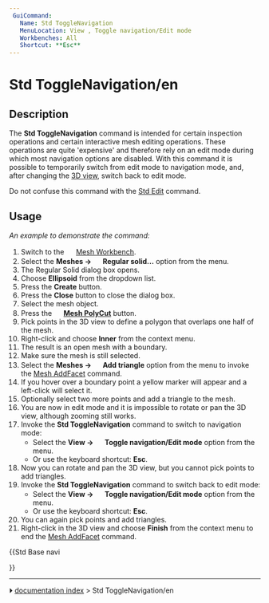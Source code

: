 ```yaml
---
 GuiCommand:
   Name: Std ToggleNavigation
   MenuLocation: View , Toggle navigation/Edit mode
   Workbenches: All
   Shortcut: **Esc**
---
```


# Std ToggleNavigation/en

## Description

The **Std ToggleNavigation** command is intended for certain inspection operations and certain interactive mesh editing operations. These operations are quite \'expensive\' and therefore rely on an edit mode during which most navigation options are disabled. With this command it is possible to temporarily switch from edit mode to navigation mode, and, after changing the [3D view](3D_view.md), switch back to edit mode.

Do not confuse this command with the [Std Edit](Std_Edit.md) command.

## Usage

*An example to demonstrate the command:*

1.  Switch to the <img alt="" src=images/Workbench_Mesh.svg  style="width:16px;"> [Mesh Workbench](Mesh_Workbench.md).
2.  Select the **Meshes → <img src="images/Mesh_BuildRegularSolid.svg" width=16px> Regular solid...** option from the menu.
3.  The Regular Solid dialog box opens.
4.  Choose **Ellipsoid** from the dropdown list.
5.  Press the **Create** button.
6.  Press the **Close** button to close the dialog box.
7.  Select the mesh object.
8.  Press the **<img src="images/Mesh_PolyCut.svg" width=16px> [Mesh PolyCut](Mesh_PolyCut.md)** button.
9.  Pick points in the 3D view to define a polygon that overlaps one half of the mesh.
10. Right-click and choose **Inner** from the context menu.
11. The result is an open mesh with a boundary.
12. Make sure the mesh is still selected.
13. Select the **Meshes → <img src="images/Mesh_AddFacet.svg" width=16px> Add triangle** option from the menu to invoke the [Mesh AddFacet](Mesh_AddFacet.md) command.
14. If you hover over a boundary point a yellow marker will appear and a left-click will select it.
15. Optionally select two more points and add a triangle to the mesh.
16. You are now in edit mode and it is impossible to rotate or pan the 3D view, although zooming still works.
17. Invoke the **Std ToggleNavigation** command to switch to navigation mode:
    -   Select the **View → <img src="images/Std_ToggleNavigation.svg" width=16px> Toggle navigation/Edit mode** option from the menu.
    -   Or use the keyboard shortcut: **Esc**.
18. Now you can rotate and pan the 3D view, but you cannot pick points to add triangles.
19. Invoke the **Std ToggleNavigation** command to switch back to edit mode:
    -   Select the **View → <img src="images/Std_ToggleNavigation.svg" width=16px> Toggle navigation/Edit mode** option from the menu.
    -   Or use the keyboard shortcut: **Esc**.
20. You can again pick points and add triangles.
21. Right-click in the 3D view and choose **Finish** from the context menu to end the [Mesh AddFacet](Mesh_AddFacet.md) command.





{{Std Base navi

}}



---
⏵ [documentation index](../README.md) > Std ToggleNavigation/en
